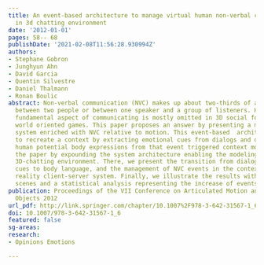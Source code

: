 ```yaml
---
title: An event-based architecture to manage virtual human non-verbal communication
  in 3d chatting environment
date: '2012-01-01'
pages: 58-- 68
publishDate: '2021-02-08T11:56:28.930994Z'
authors:
- Stephane Gobron
- Junghyun Ahn
- David Garcia
- Quentin Silvestre
- Daniel Thalmann
- Ronan Boulic
abstract: Non-verbal communication (NVC) makes up about two-thirds of all communication
  between two people or between one speaker and a group of listeners. However, this
  fundamental aspect of communicating is mostly omitted in 3D social forums or virtual
  world oriented games. This paper proposes an answer by presenting a multi-user 3D-chatting
  system enriched with NVC relative to motion. This event-based  architecture tries
  to recreate a context by extracting emotional cues from dialogs and derives virtual
  human potential body expressions from that event triggered context model. We structure
  the paper by expounding the system architecture enabling the modeling NVC in a multi-user
  3D-chatting environment. There, we present the transition from dialog-based emotional
  cues to body language, and the management of NVC events in the context of a virtual
  reality client-server system. Finally, we illustrate the results with graphical
  scenes and a statistical analysis representing the increase of events due to NVC.
publication: Proceedings of the VII Conference on Articulated Motion and Deformable
  Objects 2012
url_pdf: http://link.springer.com/chapter/10.1007%2F978-3-642-31567-1_6
doi: 10.1007/978-3-642-31567-1_6
featured: false
sg-areas:
research: 
- Opinions Emotions

---
```

